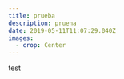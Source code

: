 ```yaml
---
title: prueba
description: pruena
date: 2019-05-11T11:07:29.040Z
images:
  - crop: Center
---
```

test
